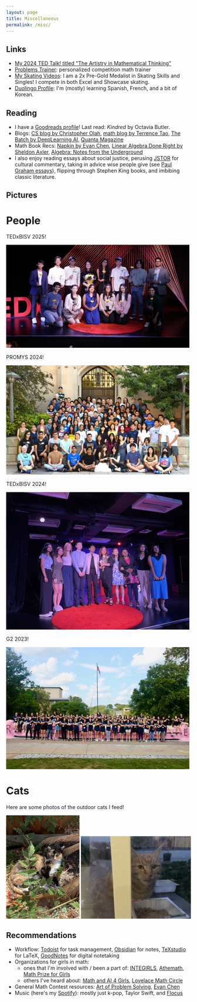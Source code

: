 ```yaml
---
layout: page
title: Miscellaneous
permalink: /misc/
---
```


## Links
- [My 2024 TED Talk! titled "The Artistry in Mathematical Thinking"](https://www.youtube.com/watch?v=_UgkzdZAeXk)
- [Problems Trainer](https://www.problemstrainer.app/about): personalized competition math trainer
- [My Skating Videos](https://www.youtube.com/playlist?list=PLgFAicTGT_Cg-_uuIOc67kmYnI8jX1YCz): I am a 2x Pre-Gold Medalist in Skating Skills and Singles! I compete in both Excel and Showcase skating.
- [Duolingo Profile](https://www.duolingo.com/profile/annadeng08): I'm (mostly) learning Spanish, French, and a bit of Korean. 

## Reading
- I have a [Goodreads profile](https://www.goodreads.com/user/show/144917204-anna)! Last read: *Kindred* by Octavia Butler.
- Blogs: [CS blog by Christopher Olah](https://colah.github.io/), [math blog by Terrence Tao](https://terrytao.wordpress.com/), [The Batch by DeepLearning.AI](https://www.deeplearning.ai/the-batch/), [Quanta Magazine](https://www.quantamagazine.org/)
- Math Book Recs: [Napkin by Evan Chen](https://web.evanchen.cc/napkin.html), [Linear Algebra Done Right by Sheldon Axler](https://linear.axler.net/), [Algebra: Notes from the Underground](https://www.google.com/books/edition/Algebra/QVctEAAAQBAJ)
- I also enjoy reading essays about social justice, perusing [JSTOR](https://www.jstor.org/) for cultural commentary, taking in advice wise people give (see [Paul Graham essays](https://www.paulgraham.com/articles.html)), flipping through Stephen King books, and imbibing classic literature.

## Pictures

# People
TEDxBISV 2025!

<img src="/images/tedxbisv2025.jpg" alt="tedxbisv2025" width="500" class="center">

PROMYS 2024!

<img src="/images/promys2024.jpg" alt="promys2024" width="500" class="center">

TEDxBISV 2024!

<img src="/images/tedtalks.jpeg" alt="tedtalks2024" width="500" class="center">

G2 2023!

<img src="/images/2023g2.jpg" alt="g2 2023" width="500" class="center">


# Cats
Here are some photos of the outdoor cats I feed!

<img src="/images/flowercat.jpg" alt="flowercat" width="200">  <img src="/images/catfeed.png" alt="smallcat" width="300">

## Recommendations
- Workflow: [Todoist](https://app.todoist.com/app) for task management, [Obsidian](https://obsidian.md/) for notes, [TeXstudio](https://www.texstudio.org/) for LaTeX, [GoodNotes](https://www.goodnotes.com/) for digital notetaking
- Organizations for girls in math: 
    - ones that I'm involved with / been a part of: [INTEGIRLS](https://www.integirls.org/), [Athemath](https://athemath.org/), [Math Prize for Girls](https://mathprize.atfoundation.org/)
    - others I've heard about: [Math and AI 4 Girls](https://www.mathandai4girls.org/), [Lovelace Math Circle](https://www.lovelacemath.org/home)
- General Math Contest resources: [Art of Problem Solving](https://aops.com/), [Evan Chen](https://web.evanchen.cc/)
- Music (here's my [Spotify](https://open.spotify.com/user/xj85ob0h9cj7vt05dff8bz4d4)): mostly just k-pop, Taylor Swift, and [Flocus](https://www.flocus.com/)